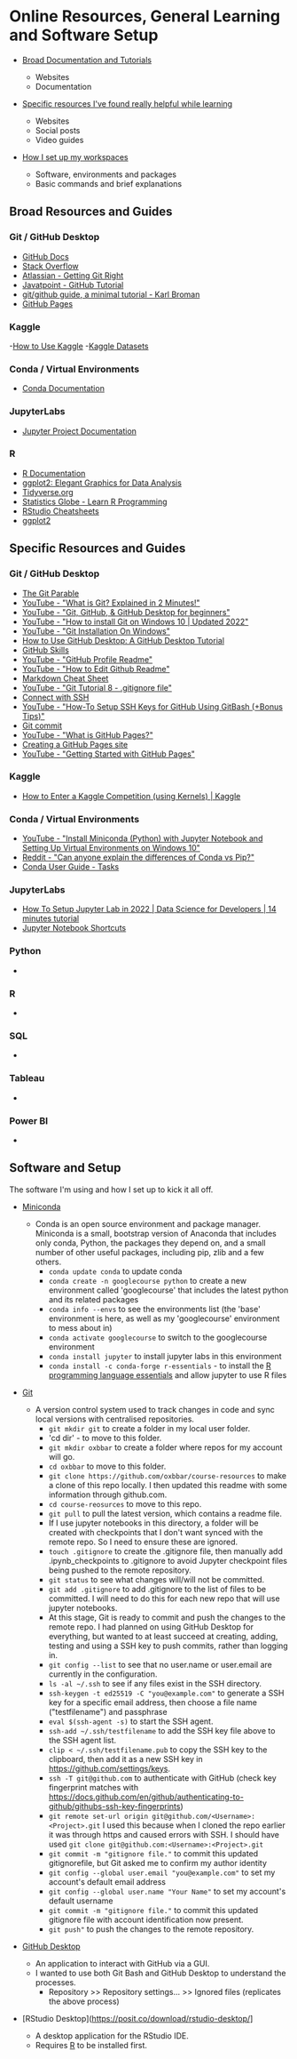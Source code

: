 # Online Resources, General Learning and Software Setup

- [Broad Documentation and Tutorials](#broad-resources-and-guides)
  - Websites
  - Documentation
  
- [Specific resources I've found really helpful while learning](#specific-resources-and-guides)
  - Websites
  - Social posts
  - Video guides
  
- [How I set up my workspaces](#software-and-setup)
  - Software, environments and packages
  - Basic commands and brief explanations

## Broad Resources and Guides

### Git / GitHub Desktop

- [GitHub Docs](https://docs.github.com/en)
- [Stack Overflow](https://stackoverflow.com/)
- [Atlassian - Getting Git Right](https://www.atlassian.com/git)
- [Javatpoint - GitHub Tutorial](https://www.javatpoint.com/github)
- [git/github guide, a minimal tutorial - Karl Broman](https://kbroman.org/github_tutorial/)
- [GitHub Pages](https://pages.github.com/)

### Kaggle

-[How to Use Kaggle](https://www.kaggle.com/docs)
-[Kaggle Datasets](https://www.kaggle.com/datasets)

### Conda / Virtual Environments

- [Conda Documentation](https://docs.conda.io/projects/conda/en/latest/index.html)

### JupyterLabs

- [Jupyter Project Documentation](https://docs.jupyter.org/en/latest/)

### R

- [R Documentation](https://www.rdocumentation.org/)
- [ggplot2: Elegant Graphics for Data Analysis](https://ggplot2-book.org/index.html)
- [Tidyverse.org](https://www.tidyverse.org/)
- [Statistics Globe - Learn R Programming](https://statisticsglobe.com/r-programming-language)
- [RStudio Cheatsheets](https://www.rstudio.com/resources/cheatsheets/)
- [ggplot2](https://ggplot2.tidyverse.org/)

## Specific Resources and Guides

### Git / GitHub Desktop

- [The Git Parable](https://tom.preston-werner.com/2009/05/19/the-git-parable.html)
- [YouTube - "What is Git? Explained in 2 Minutes!"](https://www.youtube.com/watch?v=2ReR1YJrNOM)
- [YouTube - "Git, GitHub, & GitHub Desktop for beginners"](https://www.youtube.com/watch?v=8Dd7KRpKeaE)
- [YouTube - "How to install Git on Windows 10 | Updated 2022"](https://www.youtube.com/watch?v=cJTXh7g-uCM)
- [YouTube - "Git Installation On Windows"](https://www.youtube.com/watch?v=2j7fD92g-gE)
- [How to Use GitHub Desktop: A GitHub Desktop Tutorial](https://www.simplilearn.com/how-to-use-github-desktop-tutorial-article)
- [GitHub Skills](https://skills.github.com/)
- [YouTube - "GitHub Profile Readme"](https://www.youtube.com/watch?v=KhGWbt1dAKQ)
- [YouTube - "How to Edit Github Readme"](https://www.youtube.com/watch?v=-0GjKG4gRmY)
- [Markdown Cheat Sheet](https://www.markdownguide.org/cheat-sheet/)
- [YouTube - "Git Tutorial 8 - .gitignore file"](https://www.youtube.com/watch?v=ErJyWO8TGoM)
- [Connect with SSH](https://docs.github.com/en/authentication/connecting-to-github-with-ssh/about-ssh)
- [YouTube - "How-To Setup SSH Keys for GitHub Using GitBash (+Bonus Tips)"](https://www.youtube.com/watch?v=6e3LCcpjqpc)
- [Git commit](https://www.atlassian.com/git/tutorials/saving-changes/git-commit)
- [YouTube - "What is GitHub Pages?"](https://www.youtube.com/watch?v=2MsN8gpT6jY)
- [Creating a GitHub Pages site](https://docs.github.com/en/pages/getting-started-with-github-pages/creating-a-github-pages-site)
- [YouTube - "Getting Started with GitHub Pages"](https://www.youtube.com/watch?v=QyFcl_Fba-k)

### Kaggle

- [How to Enter a Kaggle Competition (using Kernels) | Kaggle](https://www.youtube.com/watch?v=GJBOMWpLpTQ)

### Conda / Virtual Environments

- [YouTube - "Install Miniconda (Python) with Jupyter Notebook and Setting Up Virtual Environments on Windows 10"](https://www.youtube.com/watch?v=XCvgyvBFjyM)
- [Reddit - "Can anyone explain the differences of Conda vs Pip?"](https://www.reddit.com/r/Python/comments/w564g0/can_anyone_explain_the_differences_of_conda_vs_pip/)
- [Conda User Guide - Tasks](https://docs.conda.io/projects/conda/en/latest/user-guide/tasks/index.html)

### JupyterLabs

- [How To Setup Jupyter Lab in 2022 | Data Science for Developers | 14 minutes tutorial](https://www.youtube.com/watch?v=BtYXPY-A9_M)
- [Jupyter Notebook Shortcuts](https://towardsdatascience.com/jypyter-notebook-shortcuts-bf0101a98330)

### Python

- 

### R

-

### SQL

- 

### Tableau

- 

### Power BI

- 

## Software and Setup

The software I'm using and how I set up to kick it all off.

- [Miniconda](https://docs.conda.io/en/main/miniconda.html)
    - Conda is an open source environment and package manager. Miniconda is a small, bootstrap version of Anaconda that includes only conda, Python, the packages they depend on, and a small number of other useful packages, including pip, zlib and a few others.
        - `conda update conda` to update conda
        - `conda create -n googlecourse python` to create a new environment called 'googlecourse' that includes the latest python and its related packages
        - `conda info --envs` to see the environments list (the 'base' environment is here, as well as my 'googlecourse' environment to mess about in)
        - `conda activate googlecourse` to switch to the googlecourse environment
        - `conda install jupyter` to install jupyter labs in this environment
        - `conda install -c conda-forge r-essentials` - to install the [R programming language essentials](https://anaconda.org/conda-forge/r-essentials) and allow jupyter to use R files

- [Git](https://git-scm.com/)
    - A version control system used to track changes in code and sync local versions with centralised repositories.
        - `git mkdir git` to create a folder in my local user folder.
        - 'cd dir' - to move to this folder.
        - `git mkdir oxbbar` to create a folder where repos for my account will go.
        - `cd oxbbar` to move to this folder.
        - `git clone https://github.com/oxbbar/course-resources` to make a clone of this repo locally. I then updated this readme with some information through github.com.
        - `cd course-reosurces` to move to this repo.
        - `git pull` to pull the latest version, which contains a readme file.
        - If I use jupyter notebooks in this directory, a folder will be created with checkpoints that I don't want synced with the remote repo. So I need to ensure these are ignored.
        - `touch .gitignore` to create the .gitignore file, then manually add .ipynb_checkpoints to .gitignore to avoid Jupyter checkpoint files being pushed to the remote repository.
        - `git status` to see what changes will/will not be committed. 
        - `git add .gitignore` to add .gitignore to the list of files to be committed. I will need to do this for each new repo that will use jupyter notebooks.
        - At this stage, Git is ready to commit and push the changes to the remote repo. I had planned on using GitHub Desktop for everything, but wanted to at least succeed at creating, adding, testing and using a SSH key to push commits, rather than logging in.
        - `git config --list` to see that no user.name or user.email are currently in the configuration.
        - `ls -al ~/.ssh` to see if any files exist in the SSH directory.
        - `ssh-keygen -t ed25519 -C "you@example.com"` to generate a SSH key for a specific email address, then choose a file name ("testfilename") and passphrase
        - `eval $(ssh-agent -s)` to start the SSH agent.
        - `ssh-add ~/.ssh/testfilename` to add the SSH key file above to the SSH agent list.
        - `clip < ~/.ssh/testfilename.pub` to copy the SSH key to the clipboard, then add it as a new SSH key in https://github.com/settings/keys.
        - `ssh -T git@github.com` to authenticate with GitHub (check key fingerprint matches with https://docs.github.com/en/github/authenticating-to-github/githubs-ssh-key-fingerprints)
        - `git remote set-url origin git@github.com/<Username>:<Project>.git` I used this because when I cloned the repo earlier it was through https and caused errors with SSH. I should have used `git clone git@github.com:<Username>:<Project>.git`
        - `git commit -m "gitignore file."` to commit this updated gitignorefile, but Git asked me to confirm my author identity
        - `git config --global user.email "you@example.com"` to set my account's default email address
        - `git config --global user.name "Your Name"` to set my account's default username
        - `git commit -m "gitignore file."` to commit this updated gitignore file with account identification now present.
        - `git push"` to push the changes to the remote repository.
    
- [GitHub Desktop](https://desktop.github.com/)
    - An application to interact with GitHub via a GUI. 
    - I wanted to use both Git Bash and GitHub Desktop to understand the processes.
        - Repository >> Repository settings... >> Ignored files (replicates the above process)

- [RStudio Desktop](https://posit.co/download/rstudio-desktop/]
    - A desktop application for the RStudio IDE.
    - Requires [R](https://cran.rstudio.com/) to be installed first.
